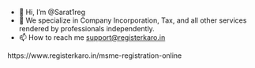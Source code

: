- 👋 Hi, I’m @Sarat1reg
- 👀 We specialize in Company Incorporation, Tax, and all other services rendered by professionals independently.
- 📫 How to reach me support@registerkaro.in




<!---
Sarat1reg/Sarat1reg is a ✨ special ✨ repository because its `README.md` (this file) appears on your GitHub profile.
You can click the Preview link to take a look at your changes.
--->https://www.registerkaro.in/msme-registration-online
